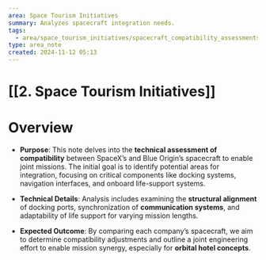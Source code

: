 ```yaml
---
area: Space Tourism Initiatives
summary: Analyzes spacecraft integration needs.
tags:
  - area/space_tourism_initiatives/spacecraft_compatibility_assessments
type: area_note
created: 2024-11-12 05:13
---
```

# [[2. Space Tourism Initiatives]] 
# Overview
- **Purpose**: This note delves into the **technical assessment of compatibility** between SpaceX’s and Blue Origin’s spacecraft to enable joint missions. The initial goal is to identify potential areas for integration, focusing on critical components like docking systems, navigation interfaces, and onboard life-support systems.

- **Technical Details**: Analysis includes examining the **structural alignment** of docking ports, synchronization of **communication systems**, and adaptability of life support for varying mission lengths.

- **Expected Outcome**: By comparing each company’s spacecraft, we aim to determine compatibility adjustments and outline a joint engineering effort to enable mission synergy, especially for **orbital hotel concepts**.
